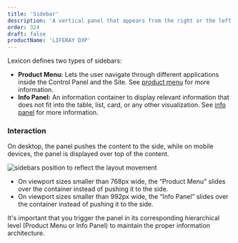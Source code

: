 ```yaml
---
title: 'Sidebar'
description: 'A vertical panel that appears from the right or the left side of the screen, triggered by a button.'
order: 324
draft: false
productName: 'LIFERAY DXP'
---
```


Lexicon defines two types of sidebars:

-   **Product Menu:** Lets the user navigate through different applications inside the Control Panel and the Site. See [product menu](../../satellite-components/sidebar/product-menu) for more information.
-   **Info Panel:** An information container to display relevant information that does not fit into the table, list, card, or any other visualization. See [info panel](../../satellite-components/sidebar/infopanel) for more information.

### Interaction

On desktop, the panel pushes the content to the side, while on mobile devices, the panel is displayed over top of the content.

![sidebars position to reflect the layout movement](/images/lexicon/SidebarInfoPanelRespPM-IP-Open.jpg)

-   On viewport sizes smaller than 768px wide, the “Product Menu” slides over the container instead of pushing it to the side.
-   On viewport sizes smaller than 992px wide, the “Info Panel” slides over the container instead of pushing it to the side.

It's important that you trigger the panel in its corresponding hierarchical level (Product Menu or Info Panel) to maintain the proper information architecture.
